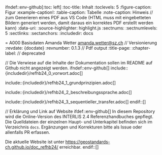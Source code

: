 ifndef::env-github[:toc: left]
:toc-title: Inhalt
:toclevels: 5
:figure-caption: Figur
:example-caption!:
:table-caption: Tabelle
:note-caption: Hinweis
// zum Generieren eines PDF aus VS Code (HTML muss mit eingebetteten Bildern generiert werden, damit daraus ein korrektes PDF erstellt werden kann)
:data-uri:
:source-highlighter: highlight.js
:sectnums:
:sectnumlevels: 5
:sectlinks:
:sectanchors:
:includedir: docs

= A000 Basisdaten
Amanda Wetter <amanda.wetter@sz.ch>
// Versionierung
:revdate: {docdate}
:revnumber: 0.1.3
// Pdf output
:title-page:
:chapter-label: // deprecated

// Die Verwiese auf die Inhalte der Dokumentation sollen im README auf Github nicht angezeigt werden.
ifndef::env-github[]
include::{includedir}/refhb24_0_vorwort.adoc[]

include::{includedir}/refhb24_1_grundprinzipien.adoc[]

include::{includedir}/refhb24_2_beschreibungssprache.adoc[]

include::{includedir}/refhb24_3_sequentieller_transfer.adoc[]
endif::[]

// Erklärung und Link auf Website
ifdef::env-github[]
In diesem Repository wird die Online-Version des INTERLIS 2.4 Referenzhandbuches gepflegt. Die Quelldateien der einzelnen Haupt- und Unterkapitel befinden sich im Verzeichnis `docs`. Ergänzungen und Korrekturen bitte als Issue oder allenfalls PR erfassen.

Die aktuelle Website ist unter https://geostandards-ch.github.io/doc_refhb24/ erreichbar.
endif::[]
